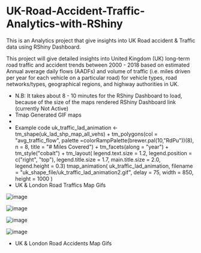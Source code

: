 # UK-Road-Accident-Traffic-Analytics-with-RShiny

This is an Analytics project that give insights into UK Road accident & Traffic data using RShiny Dashboard.

This project will give detailed insights into United Kingdom (UK) long-term road traffic and accident trends between 2000 - 2018 based on estimated Annual average daily flows (AADFs) and volume of traffic (i.e. miles driven per year for each vehicle on a particular road) for vehicle types, road networks/types, geographical regions, and highway authorities in UK.

- N.B: It takes about 8 - 10 minutes for the RShiny Dashboard to load, because of the size of the maps rendered
RShiny Dashboard link (currently Not Active)
- Tmap Generated GIF maps
- 
- Example code
uk_traffic_lad_animation <- tm_shape(uk_lad_shp_map_all_vehs) +
  tm_polygons(col = "avg_traffic_flow", palette =colorRampPalette(brewer.pal(10,"RdPu"))(8), n = 8,
              title = "# Miles Covered") +
tm_facets(along = "year") + tm_style("cobalt") + tm_layout(
    legend.text.size = 1.2, legend.position = c("right", "top"),
    legend.title.size = 1.7, main.title.size = 2.0,
    legend.height = 0.3)
tmap_animation(
  uk_traffic_lad_animation, filename = "uk_shape_file/uk_traffic_lad_animation2.gif",
  delay = 75, width = 850, height = 1000
  )
- UK & London Road Traffics Map Gifs
  

![image](https://user-images.githubusercontent.com/96236642/159071803-896bb2b8-24e4-4fe5-bfe1-0b808619d2b7.png)

![image](https://user-images.githubusercontent.com/96236642/159071820-29373e00-ff0b-43c7-ae2f-3e62808f8aeb.png)


![image](https://user-images.githubusercontent.com/96236642/159071846-2f850902-a869-4b65-ba84-1b405539a98a.png)

![image](https://user-images.githubusercontent.com/96236642/159071862-baa0c0ef-7f37-4918-9c61-da7602038218.png)

- UK & London Road Accidents Map Gifs
  
